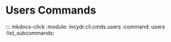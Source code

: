 # Users Commands

::: mkdocs-click
    :module: incydr.cli.cmds.users
    :command: users
    :list_subcommands:
